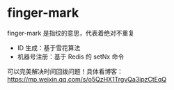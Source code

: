 # finger-mark
finger-mark 是指纹的意思，代表着绝对不重复

- ID 生成：基于雪花算法
- 机器号注册：基于 Redis 的 setNx 命令

可以完美解决时间回拨问题！具体看博客：https://mp.weixin.qq.com/s/o5QzHX1TrgvQa3ipzCtEqQ
